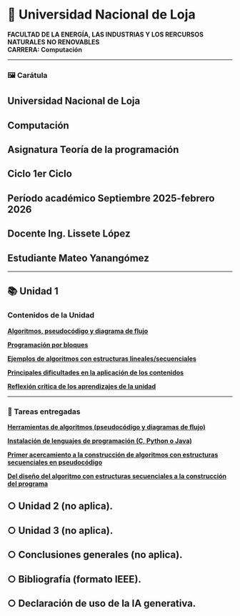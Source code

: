 # 📘 Universidad Nacional de Loja  
**FACULTAD DE LA ENERGÍA, LAS INDUSTRIAS Y LOS RERCURSOS NATURALES NO RENOVABLES**  
**CARRERA: Computación**

---
### 🖼️ Carátula

## **Universidad Nacional de Loja**

## **Computación**

## **Asignatura  Teoría de la programación** 

## **Ciclo  1er Ciclo**

## **Período académico  Septiembre 2025-febrero 2026**

## **Docente  Ing. Lissete López**

## **Estudiante  Mateo Yanangómez**

---

## 📚 Unidad 1

### Contenidos de la Unidad

**[Algoritmos, pseudocódigo y diagrama de flujo](Algoritmos.md)** 

**[Programación por bloques](Pbloque.md)**  

**[Ejemplos de algoritmos con estructuras lineales/secuenciales](Ejmalgoritmos.md)**  

**[Principales dificultades en la aplicación de los contenidos](dificultades.md)** 

**[Reflexión crítica de los aprendizajes de la unidad](reflexion.md)**

---

### 📝 Tareas entregadas

**[Herramientas de algoritmos (pseudocódigo y diagramas de flujo)](Hmtsalgoritmos.md)**  

**[Instalación de lenguajes de programación (C, Python o Java)](InstalacionC.md)**  

**[Primer acercamiento a la construcción de algoritmos con estructuras secuenciales en pseudocódigo](construccion.md)** 

**[Del diseño del algoritmo con estructuras secuenciales a la construcción del programa](diseñoalgoritmo.md)**  

## ○ Unidad 2 (no aplica).
## ○ Unidad 3 (no aplica).
## ○ Conclusiones generales (no aplica).
## ○ Bibliografía (formato IEEE).
## ○ Declaración de uso de la IA generativa.

